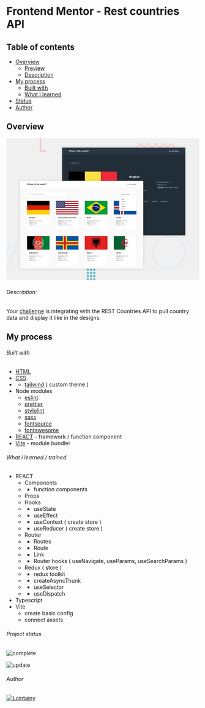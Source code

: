 # Frontend Mentor - Rest countries API

## Table of contents

- [Overview](#overview)
  - [Preview](https://rest-countries-api-react-lointainy.netlify.app/)
  - [Description](#description)
- [My process](#my-process)
  - [Built with](#built-with)
  - [What I learned](#what-i-learned)
- [Status](#project-status)
- [Author](#author)

## Overview

![screenshot](./design/desktop-preview.jpg)

###### Description:

Your [challenge](https://www.frontendmentor.io/challenges/rest-countries-api-with-color-theme-switcher-5cacc469fec04111f7b848ca) is integrating with the REST Countries API to pull country data and display it like in the designs.

## My process

###### Built with

- [HTML](https://developer.mozilla.org/en-US/docs/Web/HTML)
- [CSS](https://developer.mozilla.org/en-US/docs/Web/CSS)
- - [tailwind](https://tailwindcss.com) ( custom theme )
- Node modules
  - [eslint](https://eslint.org/)
  - [prettier](https://prettier.io/)
  - [stylelint](https://stylelint.io/)
  - [sass](https://sass-lang.com/)
  - [fontsource](https://fontsource.org/docs/getting-started)
  - [fontawesome](https://fontawesome.com/)
- [REACT](https://reactjs.org/) - framework / function component
- [Vite](https://vitejs.dev/) - module bundler

###### What i learned / trained

- REACT
  - Components
  - - function components
  - Props
  - Hooks
  - - useState
  - - useEffect
  - - useContext ( create store )
  - - useReducer ( create store )
  - Router
  - - Routes
  - - Route
  - - Link
  - - Router hooks ( useNavigate, useParams, useSearchParams )
  - Redux ( store )
  - - redux toolkit
  - - createAsyncThunk
  - - useSelector
  - - useDispatch
- Typescript
- Vite
  - create basic config
  - connect assets

###### Project status

![complete](https://img.shields.io/badge/project_created:-08.08.2022-333?style=for-the-badge&labelColor=e7901f)

![update](https://img.shields.io/badge/last_update:-20.10.22-333?style=for-the-badge&labelColor=1fe783)

###### Author

[![Lointainy](https://img.shields.io/badge/-lointainy-333?style=for-the-badge&logo=github&&logoColor=FFF)](https://github.com/Lointainy)

